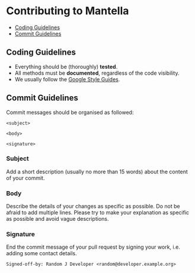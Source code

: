 Contributing to Mantella
========================
- [Coding Guidelines](#coding-guidelines)
- [Commit Guidelines](#commit-guidelines)

<a name="coding-guidelines"></a> Coding Guidelines
---------------------------------------
- Everything should be (thoroughly) **tested**.
- All methods must be **documented**, regardless of the code visibility.
- We usually follow the [Google Style Guides](https://code.google.com/p/google-styleguide/).

<a name="commit-guidelines"></a> Commit Guidelines
---------------------------------------
Commit messages should be organised as followed:
```
<subject>

<body>

<signature>
```

### Subject
Add a short description (usually no more than 15 words) about the content  of your commit.

### Body
Describe the details of your changes as specific as possible. Do not be afraid to add multiple lines. Please try to make your explanation as specific as possible and avoid vague descriptions.

### Signature
End the commit message of your pull request by signing your work, i.e. adding some contact details.

```
Signed-off-by: Random J Developer <random@developer.example.org>
```
